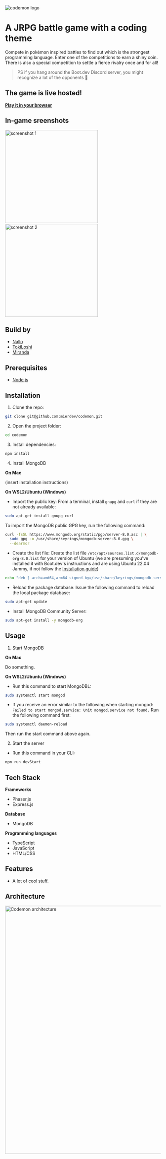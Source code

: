 <img src="https://raw.githubusercontent.com/mierdev/codemon/refs/heads/main/public/assets/readme/codemon.png" alt="codemon logo">

# A JRPG battle game with a coding theme

Compete in pokémon inspired battles to find out which is the strongest programming language. Enter one of the competitions to earn a shiny coin. There is also a special competition to settle a fierce rivalry once and for all!

> PS if you hang around the Boot.dev Discord server, you might recognize a lot of the opponents 👀

## The game is live hosted! 

**<a href="https://cdn.bookey.app/files/publish-book/Learning%20TypeScript7136808.jpg" target="_blank">Play it in your browser</a>**

## In-game sreenshots

<img height="300px" src="https://raw.githubusercontent.com/mierdev/codemon/refs/heads/main/public/assets/readme/screenshot_1.png" alt="screenshot 1">&nbsp;&nbsp;&nbsp;&nbsp;&nbsp;<img height="300px" src="https://raw.githubusercontent.com/mierdev/codemon/refs/heads/main/public/assets/readme/screenshot_2.png" alt="screenshot 2">

</div>

## Build by

- [Nallo](https://github.com/nallovint)
- [TokiLoshi](https://github.com/TokiLoshi)
- [Miranda](https://github.com/mierdev)

## Prerequisites

- [Node.js](https://nodejs.org/en/download)

## Installation

1. Clone the repo:

```bash
git clone git@github.com:mierdev/codemon.git
```

2. Open the project folder:

```bash
cd codemon
```

3. Install dependencies:

```bash
npm install
```

4. Install MongoDB

**On Mac**

(insert installation instructions)

**On WSL2/Ubuntu (Windows)**

- Import the public key:
  From a terminal, install `gnupg` and `curl` if they are not already available:

```bash
sudo apt-get install gnupg curl
```

To import the MongoDB public GPG key, run the following command:

```bash
curl -fsSL https://www.mongodb.org/static/pgp/server-8.0.asc | \
  sudo gpg -o /usr/share/keyrings/mongodb-server-8.0.gpg \
  --dearmor
```

- Create the list file:
  Create the list file `/etc/apt/sources.list.d/mongodb-org-8.0.list` for your version of Ubuntu (we are presuming you've installed it with Boot.dev's instructions and are using Ubuntu 22.04 Jammy, if not follow the [Installation guide](https://www.mongodb.com/docs/manual/tutorial/install-mongodb-on-ubuntu/))

```bash
echo "deb [ arch=amd64,arm64 signed-by=/usr/share/keyrings/mongodb-server-8.0.gpg ] https://repo.mongodb.org/apt/ubuntu jammy/mongodb-org/8.0 multiverse" | sudo tee /etc/apt/sources.list.d/mongodb-org-8.0.list
```

- Reload the package database:
  Issue the following command to reload the local package database:

```bash
sudo apt-get update
```

- Install MongoDB Community Server:

```bash
sudo apt-get install -y mongodb-org
```

## Usage

1. Start MongoDB

**On Mac**

Do something.

**On WSL2/Ubuntu (Windows)**

- Run this command to start MongoDBL:

```bash
sudo systemctl start mongod
```

- If you receive an error similar to the following when starting mongod:
  `Failed to start mongod.service: Unit mongod.service not found.`
  Run the following command first:

```bash
sudo systemctl daemon-reload
```

Then run the start command above again.

2. Start the server

- Run this command in your CLI:

```bash
npm run devStart
```

## Tech Stack

**Frameworks**
- Phaser.js
- Express.js

**Database**
- MongoDB

**Programming languages**
- TypeScript
- JavaScript
- HTML/CSS

## Features

- A lot of cool stuff.

## Architecture

<img src="https://raw.githubusercontent.com/mierdev/codemon/refs/heads/main/public/assets/readme/flowchart.png" width="800px" alt="Codemon architecture">